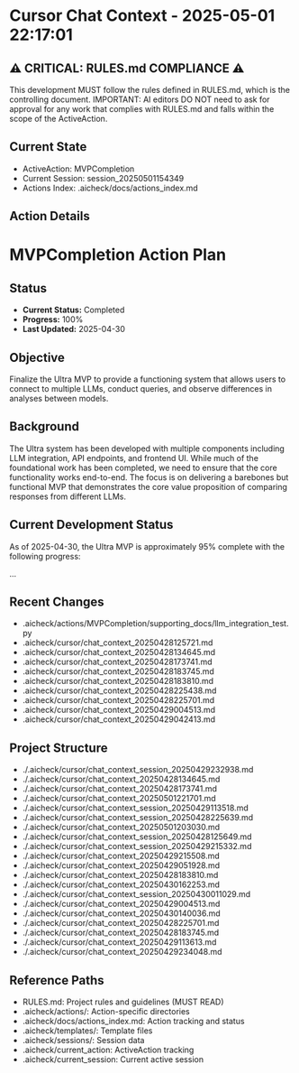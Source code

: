 # Cursor Chat Context - 2025-05-01 22:17:01

## ⚠️ CRITICAL: RULES.md COMPLIANCE ⚠️

This development MUST follow the rules defined in RULES.md, which is the controlling document.
IMPORTANT: AI editors DO NOT need to ask for approval for any work that complies with RULES.md and falls within the scope of the ActiveAction.

## Current State

- ActiveAction: MVPCompletion
- Current Session: session_20250501154349
- Actions Index: .aicheck/docs/actions_index.md

## Action Details

# MVPCompletion Action Plan

## Status

- **Current Status:** Completed
- **Progress:** 100%
- **Last Updated:** 2025-04-30

## Objective

Finalize the Ultra MVP to provide a functioning system that allows users to connect to multiple LLMs, conduct queries, and observe differences in analyses between models.

## Background

The Ultra system has been developed with multiple components including LLM integration, API endpoints, and frontend UI. While much of the foundational work has been completed, we need to ensure that the core functionality works end-to-end. The focus is on delivering a barebones but functional MVP that demonstrates the core value proposition of comparing responses from different LLMs.

## Current Development Status

As of 2025-04-30, the Ultra MVP is approximately 95% complete with the following progress:

...

## Recent Changes

- .aicheck/actions/MVPCompletion/supporting_docs/llm_integration_test.py
- .aicheck/cursor/chat_context_20250428125721.md
- .aicheck/cursor/chat_context_20250428134645.md
- .aicheck/cursor/chat_context_20250428173741.md
- .aicheck/cursor/chat_context_20250428183745.md
- .aicheck/cursor/chat_context_20250428183810.md
- .aicheck/cursor/chat_context_20250428225438.md
- .aicheck/cursor/chat_context_20250428225701.md
- .aicheck/cursor/chat_context_20250429004513.md
- .aicheck/cursor/chat_context_20250429042413.md

## Project Structure

- ./.aicheck/cursor/chat_context_session_20250429232938.md
- ./.aicheck/cursor/chat_context_20250428134645.md
- ./.aicheck/cursor/chat_context_20250428173741.md
- ./.aicheck/cursor/chat_context_20250501221701.md
- ./.aicheck/cursor/chat_context_session_20250429113518.md
- ./.aicheck/cursor/chat_context_session_20250428225639.md
- ./.aicheck/cursor/chat_context_20250501203030.md
- ./.aicheck/cursor/chat_context_session_20250428125649.md
- ./.aicheck/cursor/chat_context_session_20250429215332.md
- ./.aicheck/cursor/chat_context_20250429215508.md
- ./.aicheck/cursor/chat_context_20250429051928.md
- ./.aicheck/cursor/chat_context_20250428183810.md
- ./.aicheck/cursor/chat_context_20250430162253.md
- ./.aicheck/cursor/chat_context_session_20250430011029.md
- ./.aicheck/cursor/chat_context_20250429004513.md
- ./.aicheck/cursor/chat_context_20250430140036.md
- ./.aicheck/cursor/chat_context_20250428225701.md
- ./.aicheck/cursor/chat_context_20250428183745.md
- ./.aicheck/cursor/chat_context_20250429113613.md
- ./.aicheck/cursor/chat_context_20250429234048.md

## Reference Paths

- RULES.md: Project rules and guidelines (MUST READ)
- .aicheck/actions/: Action-specific directories
- .aicheck/docs/actions_index.md: Action tracking and status
- .aicheck/templates/: Template files
- .aicheck/sessions/: Session data
- .aicheck/current_action: ActiveAction tracking
- .aicheck/current_session: Current active session
